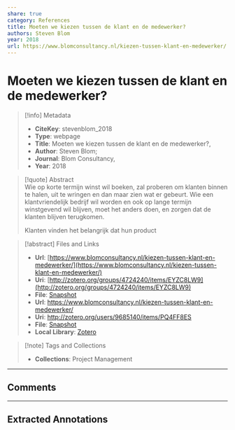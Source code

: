 ```yaml
---  
share: true  
category: References  
title: Moeten we kiezen tussen de klant en de medewerker?  
authors: Steven Blom  
year: 2018  
url: https://www.blomconsultancy.nl/kiezen-tussen-klant-en-medewerker/  
---  
```

  
# Moeten we kiezen tussen de klant en de medewerker?  
  
> [!info] Metadata  
> - **CiteKey**: stevenblom_2018  
> - **Type**: webpage  
> - **Title**: Moeten we kiezen tussen de klant en de medewerker?,   
> - **Author**: Steven Blom;    
> - **Journal**: Blom Consultancy,   
> - **Year**: 2018   
  
> [!quote] Abstract  
> Wie op korte termijn winst wil boeken, zal proberen om klanten binnen te halen, uit te wringen en dan maar zien wat er gebeurt. Wie een klantvriendelijk bedrijf wil worden en ook op lange termijn winstgevend wil blijven, moet het anders doen, en zorgen dat de klanten blijven terugkomen.  
>   
> Klanten vinden het belangrijk dat hun product  
  
> [!abstract] Files and Links  
> - **Url**: [https://www.blomconsultancy.nl/kiezen-tussen-klant-en-medewerker/](https://www.blomconsultancy.nl/kiezen-tussen-klant-en-medewerker/)  
> - **Uri**: [http://zotero.org/groups/4724240/items/EYZC8LW9](http://zotero.org/groups/4724240/items/EYZC8LW9)  
> - **File**: [Snapshot](file:///Users/jan/Zotero/storage/WKA3K2DM/kiezen-tussen-klant-en-medewerker.html)  
> - **Url**: https://www.blomconsultancy.nl/kiezen-tussen-klant-en-medewerker/  
> - **Uri**: http://zotero.org/users/9685140/items/PQ4FF8ES  
> - **File**: [Snapshot](file://C:%5CUsers%5C20003936%5CZotero%5Cstorage%5CJ3AET7UI%5Ckiezen-tussen-klant-en-medewerker.html)  
> - **Local Library**: [Zotero]((zotero://select/library/items/PQ4FF8ES))  
  
> [!note] Tags and Collections  
> - **Collections**: Project Management  
  
----  
  
## Comments  
  
  
  
----  
  
## Extracted Annotations  
  
